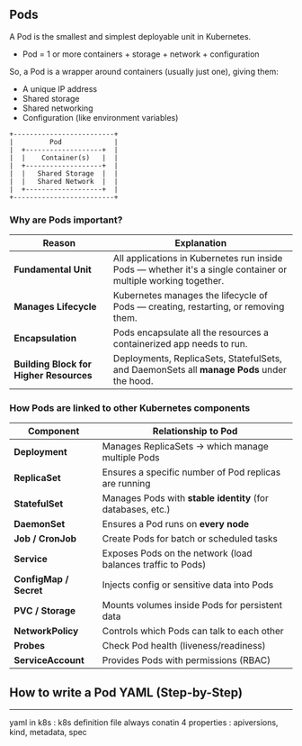 ## Pods

A Pod is the smallest and simplest deployable unit in Kubernetes.

- Pod = 1 or more containers + storage + network + configuration

So, a Pod is a wrapper around containers (usually just one), giving them:
- A unique IP address
- Shared storage
- Shared networking
- Configuration (like environment variables)
```
+-------------------------+
|         Pod             |
|  +-------------------+  |
|  |    Container(s)   |  |
|  +-------------------+  |
|  |   Shared Storage  |  |
|  |   Shared Network  |  |
|  +-------------------+  |
+-------------------------+

```

### Why are Pods important?

| Reason                                  | Explanation                                                                                                    |
| --------------------------------------- | -------------------------------------------------------------------------------------------------------------- |
| **Fundamental Unit**                    | All applications in Kubernetes run inside Pods — whether it's a single container or multiple working together. |
| **Manages Lifecycle**                   | Kubernetes manages the lifecycle of Pods — creating, restarting, or removing them.                             |
| **Encapsulation**                       | Pods encapsulate all the resources a containerized app needs to run.                                           |
| **Building Block for Higher Resources** | Deployments, ReplicaSets, StatefulSets, and DaemonSets all **manage Pods** under the hood.                     |

### **How Pods are linked to other Kubernetes components**

| Component              | Relationship to Pod                                         |
| ---------------------- | ----------------------------------------------------------- |
| **Deployment**         | Manages ReplicaSets → which manage multiple Pods            |
| **ReplicaSet**         | Ensures a specific number of Pod replicas are running       |
| **StatefulSet**        | Manages Pods with **stable identity** (for databases, etc.) |
| **DaemonSet**          | Ensures a Pod runs on **every node**                        |
| **Job / CronJob**      | Create Pods for batch or scheduled tasks                    |
| **Service**            | Exposes Pods on the network (load balances traffic to Pods) |
| **ConfigMap / Secret** | Injects config or sensitive data into Pods                  |
| **PVC / Storage**      | Mounts volumes inside Pods for persistent data              |
| **NetworkPolicy**      | Controls which Pods can talk to each other                  |
| **Probes**             | Check Pod health (liveness/readiness)                       |
| **ServiceAccount**     | Provides Pods with permissions (RBAC)                       |

## How to write a Pod YAML (Step-by-Step)



---
yaml in k8s : k8s definition file always conatin 4 properties : apiversions, kind, metadata, spec